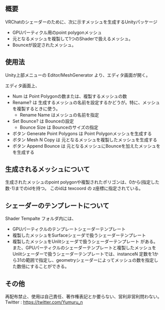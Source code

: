 ## 概要
VRChatのシェーダーのために、次に示すメッシュを生成するUnityパッケージ
- GPUパーティクル用のpoint polygonメッシュ
- 元となるメッシュを複製して1つのShaderで扱えるメッシュ。
- Bounceが設定されたメッシュ。

## 使用法
Unity上部メニューの
Editor/MeshGenerator
より、エディタ画面が開く。

エディタ画面上、
- Num は Point Polygonの数または、複製するメッシュの数
- Rename? は 生成するメッシュの名前を設定するかどうが。特に、メッシュを複製するときに使う。
  - Rename Name はメッシュの名前を指定
- Set Bounce? は Bounceの設定
  - Bounce Size は Bounceのサイズの指定
- ボタン Generate Point Polygons は Point Polygonメッシュを生成する
- ボタン Mesh N Copy は 元となるメッシュを複製したメッシュを生成する
- ボタン Append Bounce は 元となるメッシュにBounceを加えたメッシュをを生成する

## 生成されるメッシュについて
生成されたメッシュのpoint polygonや複製されたポリゴンは、0から(指定した数-1)までのidを持つ。
このidは texcoord の z座標に指定されている。

## シェーダーのテンプレートについて
Shader Tempalte フォルダ内には、
- GPUパーティクルのテンプレートシェーダーテンプレート
- 複製したメッシュをSurfaceシェーダで扱うシェーダーテンプレート
- 複製したメッシュをUnlitシェーダで扱うシェーダーテンプレート
がある。
また、GPUパーティクルのシェーダーテンプレートと複製したメッシュをUnlitシェーダーで扱うシェーダーテンプレートでは、instanceN 定数を1から31の範囲で指定し、geometryシェーダーによってメッシュの数を指定した数倍にすることができる。

## その他
再配布禁止、使用は自己責任、著作権表記とか要らない、営利非営利問わない。
Twitter : https://twitter.com/Yumuru_n
